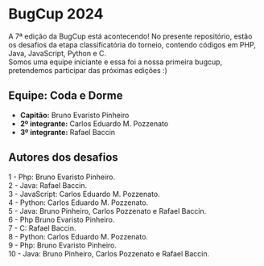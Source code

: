 # BugCup 2024
A 7ª edição da BugCup está acontecendo! No presente repositório, estão os desafios da etapa classificatória do torneio, contendo códigos em PHP, Java, JavaScript, Python e C.  
Somos uma equipe iniciante e essa foi a nossa primeira bugcup, pretendemos participar das próximas edições :)
## Equipe: Coda e Dorme
* **Capitão:** Bruno Evaristo Pinheiro
* **2º integrante:** Carlos Eduardo M. Pozzenato
* **3º integrante:** Rafael Baccin
## Autores dos desafios
1 - Php: Bruno Evaristo Pinheiro.  
2 - Java: Rafael Baccin.  
3 - JavaScript: Carlos Eduardo M. Pozzenato.  
4 - Python: Carlos Eduardo M. Pozzenato.  
5 - Java: Bruno Pinheiro, Carlos Pozzenato e Rafael Baccin.  
6 - Php Bruno Evaristo Pinheiro.  
7 - C: Rafael Baccin.  
8 - Python: Carlos Eduardo M. Pozzenato.  
9 - Php: Bruno Evaristo Pinheiro.  
10 - Java: Bruno Pinheiro, Carlos Pozzenato e Rafael Baccin.
